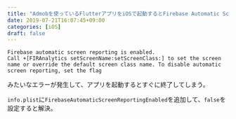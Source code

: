 ```yaml
---
title: "Admobを使っているFlutterアプリをiOSで起動するとFirebase Automatic Screen Reporting Is Enabled"
date: 2019-07-21T16:07:45+09:00
categories: [iOS]
draft: false
---
```


```
Firebase automatic screen reporting is enabled.
Call +[FIRAnalytics setScreenName:setScreenClass:] to set the screen name or override the default screen class name. To disable automatic screen reporting, set the flag 
```
みたいなエラーが発生して、アプリを起動するとすぐに終了してしまう。

`info.plist`に`FirebaseAutomaticScreenReportingEnabled`を追加して、`false`を設定すると解決。